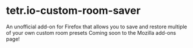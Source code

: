 # tetr.io-custom-room-saver
An unofficial add-on for Firefox that allows you to save and restore multiple of your own custom room presets
Coming soon to the Mozilla add-ons page!
